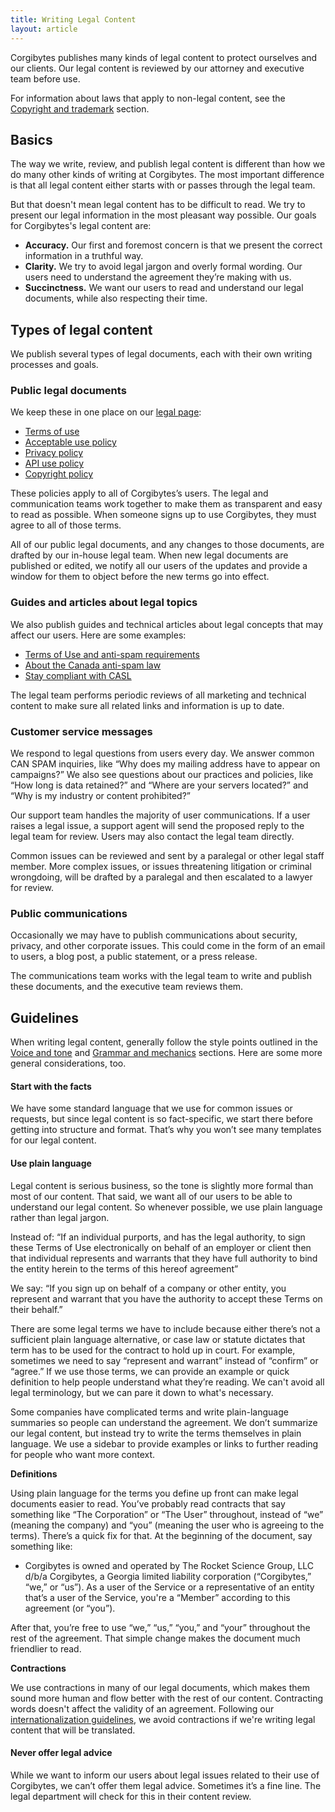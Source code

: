 ```yaml
---
title: Writing Legal Content
layout: article
---
```


Corgibytes publishes many kinds of legal content to protect ourselves and our clients. Our legal content is reviewed by our attorney and executive team before use. 

For information about laws that apply to non-legal content, see the [Copyright and trademark](/15-copyright-and-trademarks.html.md) section.

## Basics

The way we write, review, and publish legal content is different than how we do many other kinds of writing at Corgibytes. The most important difference is that all legal content either starts with or passes through the legal team.

But that doesn't mean legal content has to be difficult to read. We try to present our legal information in the most pleasant way possible. Our goals for Corgibytes's legal content are:

* **Accuracy.** Our first and foremost concern is that we present the correct information in a truthful way.
* **Clarity.** We try to avoid legal jargon and overly formal wording. Our users need to understand the agreement they’re making with us.
* **Succinctness.** We want our users to read and understand our legal documents, while also respecting their time.

## Types of legal content

We publish several types of legal documents, each with their own writing processes and goals.

### Public legal documents

We keep these in one place on our [legal page](http://Corgibytes.com/legal/):

* [Terms of use](http://Corgibytes.com/legal/terms/)
* [Acceptable use policy](http://Corgibytes.com/legal/acceptable_use/)
* [Privacy policy](http://Corgibytes.com/legal/privacy/)
* [API use policy](http://Corgibytes.com/legal/api_use/)
* [Copyright policy](http://Corgibytes.com/legal/copyright/)

These policies apply to all of Corgibytes’s users. The legal and communication teams work together to make them as transparent and easy to read as possible. When someone signs up to use Corgibytes, they must agree to all of those terms.

All of our public legal documents, and any changes to those documents, are drafted by our in-house legal team. When new legal documents are published or edited, we notify all our users of the updates and provide a window for them to object before the new terms go into effect.

### Guides and articles about legal topics

We also publish guides and technical articles about legal concepts that may affect our users. Here are some examples:

- [Terms of Use and anti-spam requirements](http://kb.Corgibytes.com/accounts/compliance-tips/terms-of-use-and-anti-spam-requirements-for-campaigns)
- [About the Canada anti-spam law](http://kb.Corgibytes.com/accounts/compliance-tips/about-the-canada-anti-spam-law-casl)
- [Stay compliant with CASL](http://kb.Corgibytes.com/lists/managing-subscribers/stay-compliant-with-casl)

The legal team performs periodic reviews of all marketing and technical content to make sure all related links and information is up to date.

### Customer service messages

We respond to legal questions from users every day. We answer common CAN SPAM inquiries, like “Why does my mailing address have to appear on campaigns?” We also see questions about our practices and policies, like “How long is data retained?” and “Where are your servers located?” and “Why is my industry or content prohibited?”

Our support team handles the majority of user communications. If a user raises a legal issue, a support agent will send the proposed reply to the legal team for review. Users may also contact the legal team directly.

Common issues can be reviewed and sent by a paralegal or other legal staff member. More complex issues, or issues threatening litigation or criminal wrongdoing, will be drafted by a paralegal and then escalated to a lawyer for review.

### Public communications

Occasionally we may have to publish communications about security, privacy, and other corporate issues. This could come in the form of an email to users, a blog post, a public statement, or a press release.

The communications team works with the legal team to write and publish these documents, and the executive team reviews them.

## Guidelines

When writing legal content, generally follow the style points outlined in the [Voice and tone](/02-voice-and-tone.html.md) and [Grammar and mechanics](/04-grammar-and-mechanics.html.md) sections. Here are some more general considerations, too.

#### Start with the facts

We have some standard language that we use for common issues or requests, but since legal content is so fact-specific, we start there before getting into structure and format. That’s why you won’t see many templates for our legal content.

#### Use plain language

Legal content is serious business, so the tone is slightly more formal than most of our content. That said, we want all of our users to be able to understand our legal content. So whenever possible, we use plain language rather than legal jargon.

Instead of: “If an individual purports, and has the legal authority, to sign these Terms of Use electronically on behalf of an employer or client then that individual represents and warrants that they have full  authority to bind the entity herein to the terms of this hereof agreement”

We say: “If you sign up on behalf of a company or other entity, you represent and warrant that you have the authority to accept these Terms on their behalf.”

There are some legal terms we have to include because either there’s not a sufficient plain language alternative, or case law or statute dictates that term has to be used for the contract to hold up in court. For example, sometimes we need to say “represent and warrant” instead of “confirm” or “agree.” If we use those terms, we can provide an example or quick definition to help people understand what they’re reading. We can't avoid all legal terminology, but we can pare it down to what's necessary.

Some companies have complicated terms and write plain-language summaries so people can understand the agreement. We don’t summarize our legal content, but instead try to write the terms themselves in plain language. We use a sidebar to provide examples or links to further reading for people who want more context.

**Definitions**

Using plain language for the terms you define up front can make legal documents easier to read. You’ve probably read contracts that say something like “The Corporation” or “The User” throughout, instead of “we” (meaning the company) and “you” (meaning the user who is agreeing to the terms). There’s a quick fix for that. At the beginning of the document, say something like:

- Corgibytes is owned and operated by The Rocket Science Group, LLC d/b/a Corgibytes, a Georgia limited liability corporation (“Corgibytes,” “we,” or “us”). As a user of the Service or a representative of an entity that’s a user of the Service, you're a “Member” according to this agreement (or “you”).

After that, you’re free to use “we,” “us,” “you,” and “your” throughout the rest of the agreement. That simple change makes the document much friendlier to read.

**Contractions**

We use contractions in many of our legal documents, which makes them sound more human and flow better with the rest of our content. Contracting words doesn't affect the validity of an agreement. Following our [internationalization guidelines](/13-writing-for-translation.html.md), we avoid contractions if we're writing legal content that will be translated.

#### Never offer legal advice

While we want to inform our users about legal issues related to their use of Corgibytes, we can’t offer them legal advice. Sometimes it’s a fine line. The legal department will check for this in their content review.
